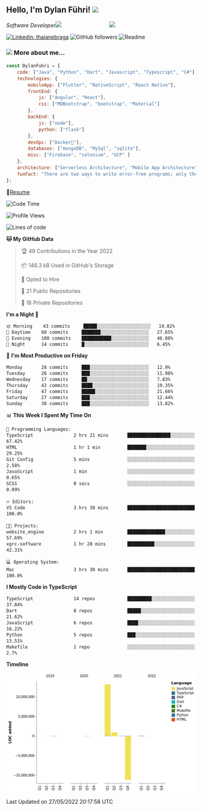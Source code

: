 <h2>Hello, I'm Dylan Führi! <img src="https://media.giphy.com/media/12oufCB0MyZ1Go/giphy.gif" width="50"></h2>
<img align='right' src="https://media.giphy.com/media/836HiJc7pgzy8iNXCn/giphy.gif" width="230">
<p><em>Software Developer</a><img src="https://media.giphy.com/media/WUlplcMpOCEmTGBtBW/giphy.gif" width="30"> 
</em></p>

[![Linkedin: thaianebraga](https://img.shields.io/badge/-Dylan-blue?style=flat-square&logo=Linkedin&logoColor=white&link=https://www.linkedin.com/in/dylan-fuhri/)](https://www.linkedin.com/in/dylan-fuhri/)
![GitHub followers](https://img.shields.io/github/followers/HibiZA?style=social)
![Readme](https://github.com/HibiZA/HibiZA/workflows/Readme/badge.svg)

### <img src="https://media.giphy.com/media/VgCDAzcKvsR6OM0uWg/giphy.gif" width="50"> More about me...  

```javascript
const DylanFuhri = {
    code: ["Java", "Python", "Dart", "Javascript", "Typescript", "C#"],
    technologies: {
        mobileApp: ["Flutter", "NativeScript", "React Native"],
        frontEnd: {
            js: ["Angular", "React"],
            css: ["MDBootstrap", "bootstrap", "Material"]
        },
        backEnd: {
            js: ["node"],
            python: ["flask"]
        },
        devOps: ["Docker🐳"],
        databases: ["mongoDB", "MySql", "sqlite"],
        misc: ["Firebase", "selenium", "GCP" ]
    },
    architecture: ["Serverless Architecture", "Mobile App Architecture"],
    funFact: "There are two ways to write error-free programs; only the third one works"
};
```
📝[Resume](https://drive.google.com/file/d/1RjxKCcvUeoyYgnL_eCwQ9zay77Ayr0Xu/view?usp=sharing)
<!--START_SECTION:waka-->
![Code Time](http://img.shields.io/badge/Code%20Time-0%20secs-blue)

![Profile Views](http://img.shields.io/badge/Profile%20Views-0-blue)

![Lines of code](https://img.shields.io/badge/From%20Hello%20World%20I%27ve%20Written-3%20Million%20lines%20of%20code-blue)

**🐱 My GitHub Data** 

> 🏆 49 Contributions in the Year 2022
 > 
> 📦 146.3 kB Used in GitHub's Storage 
 > 
> 💼 Opted to Hire
 > 
> 📜 21 Public Repositories 
 > 
> 🔑 18 Private Repositories  
 > 
**I'm a Night 🦉** 

```text
🌞 Morning    43 commits     █████░░░░░░░░░░░░░░░░░░░░   19.82% 
🌆 Daytime    60 commits     ███████░░░░░░░░░░░░░░░░░░   27.65% 
🌃 Evening    100 commits    ███████████░░░░░░░░░░░░░░   46.08% 
🌙 Night      14 commits     █░░░░░░░░░░░░░░░░░░░░░░░░   6.45%

```
📅 **I'm Most Productive on Friday** 

```text
Monday       28 commits     ███░░░░░░░░░░░░░░░░░░░░░░   12.9% 
Tuesday      26 commits     ███░░░░░░░░░░░░░░░░░░░░░░   11.98% 
Wednesday    17 commits     ██░░░░░░░░░░░░░░░░░░░░░░░   7.83% 
Thursday     42 commits     ████░░░░░░░░░░░░░░░░░░░░░   19.35% 
Friday       47 commits     █████░░░░░░░░░░░░░░░░░░░░   21.66% 
Saturday     27 commits     ███░░░░░░░░░░░░░░░░░░░░░░   12.44% 
Sunday       30 commits     ███░░░░░░░░░░░░░░░░░░░░░░   13.82%

```


📊 **This Week I Spent My Time On** 

```text
💬 Programming Languages: 
TypeScript               2 hrs 21 mins       ████████████████░░░░░░░░░   67.42% 
HTML                     1 hr 1 min          ███████░░░░░░░░░░░░░░░░░░   29.25% 
Git Config               5 mins              ░░░░░░░░░░░░░░░░░░░░░░░░░   2.58% 
JavaScript               1 min               ░░░░░░░░░░░░░░░░░░░░░░░░░   0.65% 
SCSS                     0 secs              ░░░░░░░░░░░░░░░░░░░░░░░░░   0.09%

🔥 Editors: 
VS Code                  3 hrs 30 mins       █████████████████████████   100.0%

🐱‍💻 Projects: 
website_engine           2 hrs 1 min         ██████████████░░░░░░░░░░░   57.69% 
xgrc-software            1 hr 28 mins        ██████████░░░░░░░░░░░░░░░   42.31%

💻 Operating System: 
Mac                      3 hrs 30 mins       █████████████████████████   100.0%

```

**I Mostly Code in TypeScript** 

```text
TypeScript               14 repos            █████████░░░░░░░░░░░░░░░░   37.84% 
Dart                     8 repos             █████░░░░░░░░░░░░░░░░░░░░   21.62% 
JavaScript               6 repos             ████░░░░░░░░░░░░░░░░░░░░░   16.22% 
Python                   5 repos             ███░░░░░░░░░░░░░░░░░░░░░░   13.51% 
Makefile                 1 repo              ░░░░░░░░░░░░░░░░░░░░░░░░░   2.7%

```


**Timeline**

![Chart not found](https://raw.githubusercontent.com/HibiZA/HibiZA/master/charts/bar_graph.png) 


 Last Updated on 27/05/2022 20:17:58 UTC
<!--END_SECTION:waka-->
